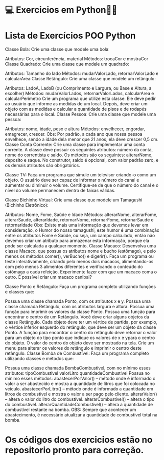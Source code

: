 
# 💻 Exercicios em Python🧑‍💻


# Lista de Exercícios POO Python


Classe Bola: Crie uma classe que modele uma bola:

Atributos: Cor, circunferência, material
Métodos: trocaCor e mostraCor
Classe Quadrado: Crie uma classe que modele um quadrado:

Atributos: Tamanho do lado
Métodos: mudarValorLado, retornarValorLado e calcularArea
Classe Retângulo: Crie uma classe que modele um retângulo:

Atributos: LadoA, LadoB (ou Comprimento e Largura, ou Base e Altura, a escolher)
Métodos: mudarValorLados, retornarValorLados, calcularArea e calcularPerimetro
Crie um programa que utilize esta classe. Ele deve pedir ao usuário que informe as medidas de um local. Depois, deve criar um objeto com as medidas e calcular a quantidade de pisos e de rodapés necessárias para o local.
Classe Pessoa: Crie uma classe que modele uma pessoa:

Atributos: nome, idade, peso e altura
Métodos: envelhecer, engordar, emagrecer, crescer. Obs: Por padrão, a cada ano que nossa pessoa envelhece, sendo a idade dela menor que 21 anos, ela deve crescer 0,5 cm.
Classe Conta Corrente: Crie uma classe para implementar uma conta corrente. A classe deve possuir os seguintes atributos: número da conta, nome do correntista e saldo. Os métodos são os seguintes: alterarNome, deposito e saque. No construtor, saldo é opcional, com valor padrão zero, e os demais atributos são obrigatórios.

Classe TV: Faça um programa que simule um televisor criando-o como um objeto. O usuário deve ser capaz de informar o número do canal e aumentar ou diminuir o volume. Certifique-se de que o número do canal e o nível do volume permanecem dentro de faixas válidas.

Classe Bichinho Virtual: Crie uma classe que modele um Tamagushi (Bichinho Eletrônico):

Atributos: Nome, Fome, Saúde e Idade
Métodos: alterarNome, alterarFome, alterarSaude, alterarIdade, retornarNome, retornarFome, retornarSaude e retornarIdade
Obs: Existe mais uma informação que devemos levar em consideração, o Humor do nosso tamagushi, este humor é uma combinação entre os atributos Fome e Saúde, ou seja, um campo calculado, então não devemos criar um atributo para armazenar esta informação, porque ela pode ser calculada a qualquer momento.
Classe Macaco: Desenvolva uma classe Macaco, que possua os atributos nome e bucho (estômago), e pelo menos os métodos comer(), verBucho() e digerir(). Faça um programa ou teste interativamente, criando pelo menos dois macacos, alimentando-os com pelo menos 3 alimentos diferentes e verificando o conteúdo do estômago a cada refeição. Experimente fazer com que um macaco coma o outro. É possível criar um macaco canibal?

Classe Ponto e Retângulo: Faça um programa completo utilizando funções e classes que:

Possua uma classe chamada Ponto, com os atributos x e y.
Possua uma classe chamada Retângulo, com os atributos largura e altura.
Possua uma função para imprimir os valores da classe Ponto.
Possua uma função para encontrar o centro de um Retângulo.
Você deve criar alguns objetos da classe Retângulo.
Cada objeto deve ter um vértice de partida, por exemplo, o vértice inferior esquerdo do retângulo, que deve ser um objeto da classe Ponto.
A função para encontrar o centro do retângulo deve retornar o valor para um objeto do tipo ponto que indique os valores de x e ypara o centro do objeto.
O valor do centro do objeto deve ser mostrado na tela.
Crie um menu para alterar os valores do retângulo e imprimir o centro deste retângulo.
Classe Bomba de Combustível: Faça um programa completo utilizando classes e métodos que:

Possua uma classe chamada BombaCombustivel, com no mínimo esses atributos:
tipoCombustivel
valorLitro
quantidadeCombustivel
Possua no mínimo esses métodos:
abastecerPorValor() – método onde é informado o valor a ser abastecido e mostra a quantidade de litros que foi colocada no veículo.
abastecerPorLitro() – método onde é informado a quantidade em litros de combustível e mostra o valor a ser pago pelo cliente.
alterarValor() – altera o valor do litro do combustível.
alterarCombustivel() – altera o tipo do combustível.
alterarQuantidadeCombustivel() – altera a quantidade de combustível restante na bomba.
OBS: Sempre que acontecer um abastecimento, é necessário atualizar a quantidade de combustível total na bomba.

# Os códigos dos exercicios estão no repositorio pronto para correção.
